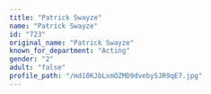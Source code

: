 ```yaml
---
title: "Patrick Swayze"
name: "Patrick Swayze"
id: "723"
original_name: "Patrick Swayze"
known_for_department: "Acting"
gender: "2"
adult: "false"
profile_path: "/md10KJbLxmOZMD9dvebySJR9qE7.jpg"
---
```

